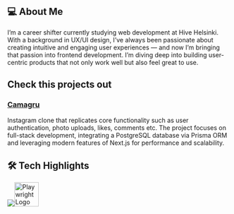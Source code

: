 ## 💻 About Me
I’m a career shifter currently studying web development at Hive Helsinki. With a background in UX/UI design, I’ve always been passionate about creating intuitive and engaging user experiences — and now I’m bringing that passion into frontend development. I’m diving deep into building user-centric products that not only work well but also feel great to use.

## Check this projects out
### [Camagru](./camagru)
Instagram clone that replicates core functionality such as user authentication, photo uploads, likes, comments etc. The project focuses on full-stack development, integrating a PostgreSQL database via Prisma ORM and leveraging modern features of Next.js for performance and scalability.


## 🛠️ Tech Highlights
![](https://skillicons.dev/icons?i=html,css,javascript,typescript,c,cpp,react,nodejs,express,nextjs,postman,jest)<img src="https://playwright.dev/img/playwright-logo.svg" width="55" alt="Playwright Logo">



